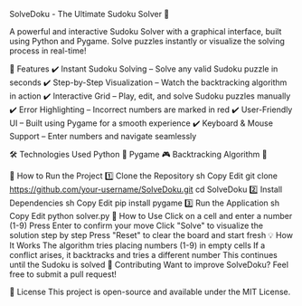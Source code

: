 SolveDoku - The Ultimate Sudoku Solver 🧩

A powerful and interactive Sudoku Solver with a graphical interface, built using Python and Pygame. Solve puzzles instantly or visualize the solving process in real-time!


🚀 Features
✔️ Instant Sudoku Solving – Solve any valid Sudoku puzzle in seconds
✔️ Step-by-Step Visualization – Watch the backtracking algorithm in action
✔️ Interactive Grid – Play, edit, and solve Sudoku puzzles manually
✔️ Error Highlighting – Incorrect numbers are marked in red
✔️ User-Friendly UI – Built using Pygame for a smooth experience
✔️ Keyboard & Mouse Support – Enter numbers and navigate seamlessly

🛠️ Technologies Used
Python 🐍
Pygame 🎮
Backtracking Algorithm 🔢


🎯 How to Run the Project
1️⃣ Clone the Repository
sh
Copy
Edit
git clone https://github.com/your-username/SolveDoku.git
cd SolveDoku
2️⃣ Install Dependencies
sh
Copy
Edit
pip install pygame
3️⃣ Run the Application
sh
Copy
Edit
python solver.py
📝 How to Use
Click on a cell and enter a number (1-9)
Press Enter to confirm your move
Click "Solve" to visualize the solution step by step
Press "Reset" to clear the board and start fresh
💡 How It Works
The algorithm tries placing numbers (1-9) in empty cells
If a conflict arises, it backtracks and tries a different number
This continues until the Sudoku is solved
🤝 Contributing
Want to improve SolveDoku? Feel free to submit a pull request!

📜 License
This project is open-source and available under the MIT License.
